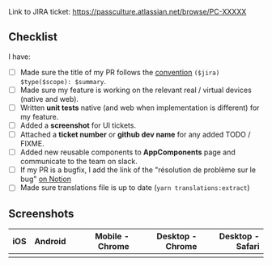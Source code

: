 Link to JIRA ticket: https://passculture.atlassian.net/browse/PC-XXXXX

## Checklist

I have:

- [ ] Made sure the title of my PR follows the [convention](1) `($jira) $type($scope): $summary`.
- [ ] Made sure my feature is working on the relevant real / virtual devices (native and web).
- [ ] Written **unit tests** native (and web when implementation is different) for my feature.
- [ ] Added a **screenshot** for UI tickets.
- [ ] Attached a **ticket number** or **github dev name** for any added TODO / FIXME.
- [ ] Added new reusable components to **AppComponents** page and communicate to the team on slack.
- [ ] If my PR is a bugfix, I add the link of the "résolution de problème sur le bug" [on Notion](2)
- [ ] Made sure translations file is up to date (`yarn translations:extract`)

## Screenshots

| iOS | Android | Mobile - Chrome | Desktop - Chrome | Desktop - Safari |
| --: | ------: | --------------: | ---------------: | ---------------: |
|     |         |                 |                  |                  |

[1]: https://github.com/pass-culture/pass-culture-app-native/blob/master/doc/standards/pr-title.md
[2]: https://www.notion.so/passcultureapp/R-solution-de-probl-mes-sur-les-bugs-5dd6df8f6a754e6887066cf613467d0a
